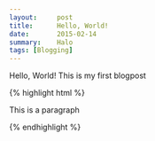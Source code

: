 ```yaml
---
layout:     post
title:      Hello, World!
date:       2015-02-14
summary:    Halo
tags: [Blogging]
---
```


Hello, World! This is my first blogpost

{% highlight html %}
<!DOCTYPE html>
<html>

<head>
<title>Halo</title>
</head>

<body>
<p>This is a paragraph</p>
</body>

</html>
{% endhighlight %}

